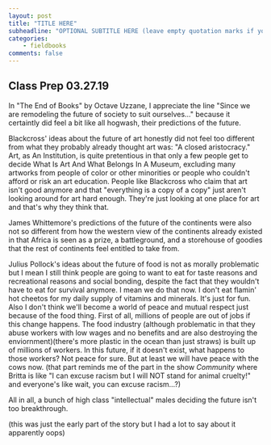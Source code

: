 ```yaml
---
layout: post
title: "TITLE HERE"
subheadline: "OPTIONAL SUBTITLE HERE (leave empty quotation marks if you don't subtitle)"
categories:
    - fieldbooks
comments: false
---
```

## Class Prep 03.27.19
 
In "The End of Books" by Octave Uzzane, I appreciate the line "Since we are remodeling the future of society to suit ourselves..." because it certaintly did feel a bit like all hogwash, their predictions of the future. 

Blackcross' ideas about the future of art honestly did not feel too different from what they probably already thought art was: "A closed aristocracy." Art, as An Institution, is quite pretentious in that only a few people get to decide What Is Art And What Belongs In A Museum, excluding many artworks from people of color or other minorities or people who couldn't afford or risk an art education. People like Blackcross who claim that art isn't good anymore and that "everything is a copy of a copy" just aren't looking around for art hard enough. They're just looking at one place for art and that's why they think that.

James Whittemore's predictions of the future of the continents were also not so different from how the western view of the continents already existed in that Africa is seen as a prize, a battleground, and a storehouse of goodies that the rest of continents feel entitled to take from.

Julius Pollock's ideas about the future of food is not as morally problematic but I mean I still think people are going to want to eat for taste reasons and recreational reasons and social bonding, despite the fact that they wouldn't have to eat for survival anymore. I mean we do that now. I don't eat flamin' hot cheetos for my daily supply of vitamins and minerals. It's just for fun. Also I don't think we'll become a world of peace and mutual respect just because of the food thing. First of all, millions of people are out of jobs if this change happens. The food industry (although problematic in that they abuse workers with low wages and no benefits and are also destroying the enviornment)(there's more plastic in the ocean than just straws) is built up of millions of workers. In this future, if it doesn't exist, what happens to those workers? Not peace for sure. But at least we will have peace with the cows now. (that part reminds me of the part in the show *Community* where Britta is like "I can excuse racism but I will NOT stand for animal cruelty!" and everyone's like wait, you can excuse racism...?)

All in all, a bunch of high class "intellectual" males deciding the future isn't too breakthrough.

(this was just the early part of the story but I had a lot to say about it apparently oops)